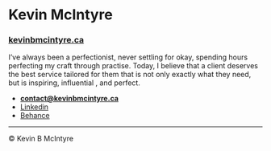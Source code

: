 # Kevin McIntyre

### [kevinbmcintyre.ca](https://kevinbmcintyre.ca)

I’ve always been a perfectionist, never settling for okay, spending hours perfecting my craft through practise. Today, I believe that a client deserves the best service tailored for them that is not only exactly what they need, but is inspiring, influential , and perfect.

- **[contact@kevinbmcintyre.ca](mail:contact@kevinbmcintyre.ca)**
- [Linkedin](https://www.linkedin.com/in/kevin-mcintyre-6b65b1107/)
- [Behance](https://www.behance.net/kevinmcintacb2)

---

© Kevin B McIntyre
